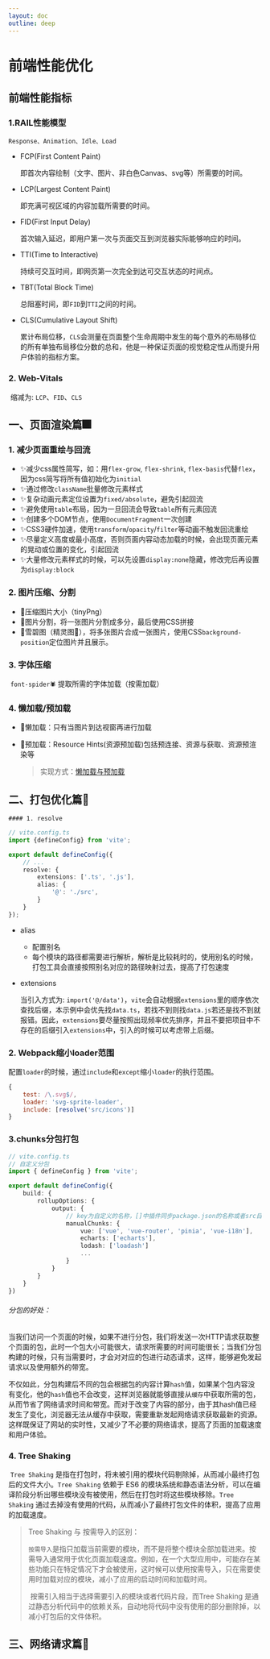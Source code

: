 ```yaml
---
layout: doc
outline: deep
---
```


# 前端性能优化

## 前端性能指标

### 1.RAIL性能模型

`Response、Animation、Idle、Load`

- FCP(First Content Paint)

  即首次内容绘制（文字、图片、非白色Canvas、svg等）所需要的时间。

- LCP(Largest Content Paint)

  即充满可视区域的内容加载所需要的时间。

- FID(First Input Delay)

  首次输入延迟，即用户第一次与页面交互到浏览器实际能够响应的时间。

- TTI(Time to Interactive)

  持续可交互时间，即网页第一次完全到达可交互状态的时间点。

- TBT(Total Block Time)

  总阻塞时间，即`FID`到`TTI`之间的时间。

- CLS(Cumulative Layout Shift)

  累计布局位移，`CLS`会测量在页面整个生命周期中发生的每个意外的布局移位的所有单独布局移位分数的总和，他是一种保证页面的视觉稳定性从而提升用户体验的指标方案。

### 2. Web-Vitals

​	缩减为: `LCP`、`FID`、`CLS`



## 一、页面渲染篇🎆

### 1. 减少页面重绘与回流

- ✨减少css属性简写，如：用`flex-grow`, `flex-shrink`, `flex-basis`代替`flex`，因为css简写将所有值初始化为`initial`
- ✨通过修改`className`批量修改元素样式
- ✨复杂动画元素定位设置为`fixed/absolute`，避免引起回流
- ✨避免使用`table`布局，因为一旦回流会导致`table`所有元素回流
- ✨创建多个DOM节点，使用`DocumentFragment`一次创建
- ✨CSS3硬件加速，使用`transform`/`opacity`/`filter`等动画不触发回流重绘
- ✨尽量定义高度或最小高度，否则页面内容动态加载的时候，会出现页面元素的晃动或位置的变化，引起回流
- ✨大量修改元素样式的时候，可以先设置`display:none`隐藏，修改完后再设置为`display:block`

### 2. 图片压缩、分割

- 🎈压缩图片大小（tinyPng）
- 🎈图片分割，将一张图片分割成多分，最后使用CSS拼接
- 🎈雪碧图（精灵图🧝‍），将多张图片合成一张图片，使用CSS`background-position`定位图片并且展示。

### 3. 字体压缩

​	`font-spider🕷` 提取所需的字体加载（按需加载）

### 4. 懒加载/预加载

- 🎉懒加载：只有当图片到达视窗再进行加载

- 🎉预加载：Resource Hints(资源预加载)包括预连接、资源与获取、资源预渲染等

  > 实现方式：[懒加载与预加载](https://dayswithvenki.top/posts/lazyload_preload)

## 二、打包优化篇🎇

	#### 1. resolve

```typescript
// vite.config.ts
import {defineConfig} from 'vite';

export default defineConfig({
    // ...
    resolve: {
        extensions: ['.ts', '.js'],
        alias: {
            '@': './src',
        }
    }
});
```

- alias

  - 配置别名
  - 每个模块的路径都需要进行解析，解析是比较耗时的，使用别名的时候，打包工具会直接按照别名对应的路径映射过去，提高了打包速度

- extensions

  当引入方式为: `import('@/data')`，`vite`会自动根据`extensions`里的顺序依次查找后缀，本示例中会优先找`data.ts`，若找不到则找`data.js`若还是找不到就报错。因此，`extensions`要尽量按照出现频率优先排序，并且不要把项目中不存在的后缀引入`extensions`中，引入的时候可以考虑带上后缀。

### 2. Webpack缩小loader范围

​	配置`loader`的时候，通过`include`和`except`缩小`loader`的执行范围。

```js
{
    test: /\.svg$/,
    loader: 'svg-sprite-loader',
    include: [resolve('src/icons')]
}
```

### 3.chunks分包打包

```typescript
// vite.config.ts
// 自定义分包
import { defineConfig } from 'vite';

export default defineConfig({
    build: {
        rollupOptions: {
            output: {
                // key为自定义的名称，[]中插件同步package.json的名称或者src目录下的相对路径
                manualChunks: {
                    vue: ['vue', 'vue-router', 'pinia', 'vue-i18n'],
                    echarts: ['echarts'],
                    lodash: ['loadash']
                    ...
                }
            }
        }
    }
})
```

###### 分包的好处：

​	当我们访问一个页面的时候，如果不进行分包，我们将发送一次HTTP请求获取整个页面的包，此时一个包大小可能很大，请求所需要的时间可能很长；当我们分包构建的时候，只有当需要时，才会对对应的包进行动态请求，这样，能够避免发起请求以及使用额外的带宽。

​	不仅如此，分包构建后不同的包会根据包的内容计算`hash`值，如果某个包内容没有变化，他的`hash`值也不会改变，这样浏览器就能够直接从`缓存`中获取所需的包，从而节省了网络请求时间和带宽。而对于改变了内容的部分，由于其hash值已经发生了变化，浏览器无法从缓存中获取，需要重新发起网络请求获取最新的资源。这样既保证了网站的实时性，又减少了不必要的网络请求，提高了页面的加载速度和用户体验。

### 4. Tree Shaking

​	`Tree Shaking` 是指在打包时，将未被引用的模块代码剔除掉，从而减小最终打包后的文件大小。`Tree Shaking` 依赖于 ES6 的模块系统和静态语法分析，可以在编译阶段分析出哪些模块没有被使用，然后在打包时将这些模块移除。`Tree Shaking` 通过去掉没有使用的代码，从而减小了最终打包文件的体积，提高了应用的加载速度。

> Tree Shaking 与 按需导入的区别：
>
> ​	`按需导入`是指只加载当前需要的模块，而不是将整个模块全部加载进来。按需导入通常用于优化页面加载速度。例如，在一个大型应用中，可能存在某些功能只在特定情况下才会被使用，这时候可以使用按需导入，只在需要使用时加载对应的模块，减小了应用的启动时间和加载时间。
>
> ​	按需引入相当于选择需要引入的模块或者代码片段，而Tree Shaking 是通过静态分析代码中的依赖关系，自动地将代码中没有使用的部分删除掉，以减小打包后的文件体积。

## 三、网络请求篇🎈

